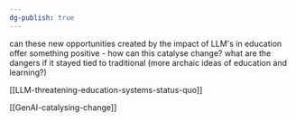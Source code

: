 ```yaml
---
dg-publish: true
---
```

can these new opportunities created by the impact of LLM's in education offer something positive - how can this catalyse change? what are the dangers if it stayed tied to traditional (more archaic ideas of education and learning?) 

[[LLM-threatening-education-systems-status-quo]]

[[GenAI-catalysing-change]]